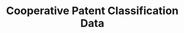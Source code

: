 ---
layout: default
bigquery: https://console.cloud.google.com/bigquery?p=patents-public-data&d=cpc&page=dataset
citation: '“Cooperative Patent Classification” by the EPO and USPTO, for public use. '
contributors: EPO, USPTO
cost: None
description: Cooperative Patent Classification Data contains the scheme and definitions
  of the Cooperative Patent Classification system for classifying patent documents.
  The CPC is the result of a partnership between the EPO and the USPTO in their joint
  effort to develop a common, internationally compatible classification system for
  technical documents, in particular patent publications, which will be used by both
  offices in the patent granting process
documentation: https://www.cooperativepatentclassification.org/cpcSchemeAndDefinitions
last_edit: 04/08/2022, 09:44:06
location: https://www.cooperativepatentclassification.org/index
maintained_by: USPTO, EPO
schema_fields:
- sizeCache
- symbol
- definition
- dateRevised
- application_references
- residualReferences
- ipc_concordant
- breakdown_code
- additional_only
- title_full
- childGroups
- child_groups
- residual_references
- title_part
- synonyms
- titleFull
- titlePart
- applicationReferences
- children
- ipcConcordant
- informative_references
- limitingReferences
- status
- date_revised
- breakdownCode
- notAllocatable
- not_allocatable
- limiting_references
- glossary
- parents
- level
- informativeReferences
shortname: cooperative_patent_classification
tags:
- patents
- science
title: Cooperative Patent Classification Data
uuid: 984374a7-16e9-4b35-9445-458daceb01bf
---